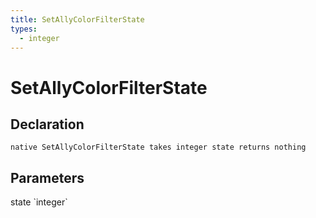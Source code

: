 ```yaml
---
title: SetAllyColorFilterState
types:
  - integer
---
```


# SetAllyColorFilterState

## Declaration

```
native SetAllyColorFilterState takes integer state returns nothing
```

## Parameters
<dl>
  <dt>state `integer`</dt>
  <dd></dd>
</dl>
